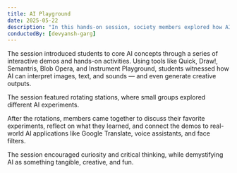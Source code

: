 ```yaml
---
title: AI Playground
date: 2025-05-22
description: "In this hands-on session, society members explored how AI sees, hears, and interacts with the world using fun and accessible Google AI Experiments. From drawing games to music generators, members directly experienced the power of machine learning."
conductedBy: [devyansh-garg]
---
```


The session introduced students to core AI concepts through a series of interactive demos and hands-on activities. Using tools like Quick, Draw!, Semantris, Blob Opera, and Instrument Playground, students witnessed how AI can interpret images, text, and sounds — and even generate creative outputs.

The session featured rotating stations, where small groups explored different AI experiments. 

After the rotations, members came together to discuss their favorite experiments, reflect on what they learned, and connect the demos to real-world AI applications like Google Translate, voice assistants, and face filters.

The session encouraged curiosity and critical thinking, while demystifying AI as something tangible, creative, and fun.